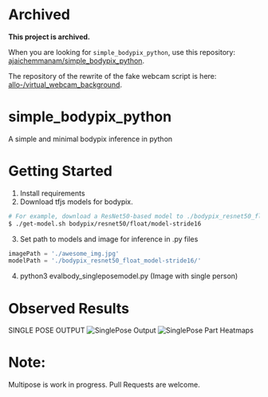 # Archived

**This project is archived.**

When you are looking for `simple_bodypix_python`,
use this repository: [ajaichemmanam/simple_bodypix_python](https://github.com/ajaichemmanam/simple_bodypix_python).

The repository of the rewrite of the fake webcam script is here: [allo-/virtual_webcam_background](https://github.com/allo-/virtual_webcam_background).

# simple_bodypix_python
A simple and minimal bodypix inference in python


# Getting Started
1. Install requirements
2. Download tfjs models for bodypix.
```bash
# For example, download a ResNet50-based model to ./bodypix_resnet50_float_model-stride16
$ ./get-model.sh bodypix/resnet50/float/model-stride16
```
3. Set path to models and image for inference in .py files
```py
imagePath = './awesome_img.jpg'
modelPath = './bodypix_resnet50_float_model-stride16/'
```
4. python3 evalbody_singleposemodel.py (Image with single person)

# Observed Results

SINGLE POSE OUTPUT
![SinglePose Output](https://raw.githubusercontent.com/ajaichemmanam/simple_bodypix_python/master/assets/singlepose.png)
![SinglePose Part Heatmaps](https://raw.githubusercontent.com/ajaichemmanam/simple_bodypix_python/master/assets/singlepose_partheatmaps.png)

# Note:
Multipose is work in progress. Pull Requests are welcome.
